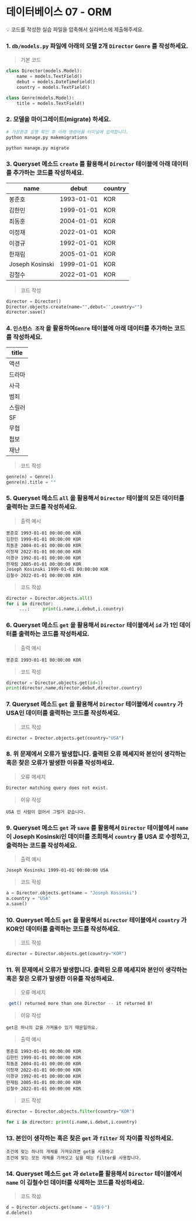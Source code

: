 # 데이터베이스 07 - ORM

<aside>
💡 코드를 작성한 실습 파일을 압축해서 실라버스에 제출해주세요.

</aside>

### 1. `db/models.py` 파일에 아래의 모델 2개 `Director` `Genre` 를 작성하세요.

> 기본 코드

```python
class Director(models.Model):
    name = models.TextField()
    debut = models.DateTimeField()
    country = models.TextField()

class Genre(models.Model):
    title = models.TextField()
```

### 2. 모델을 마이그레이트(migrate) 하세요.

```bash
# 가상환경 실행 확인 후 아래 명령어를 터미널에 입력합니다.
python manage.py makemigrations

python manage.py migrate
```

### 3. Queryset 메소드 `create` 를 활용해서  `Director` 테이블에 아래 데이터를 추가하는 코드를 작성하세요.

| name            | debut      | country |
| --------------- | ---------- | ------- |
| 봉준호             | 1993-01-01 | KOR     |
| 김한민             | 1999-01-01 | KOR     |
| 최동훈             | 2004-01-01 | KOR     |
| 이정재             | 2022-01-01 | KOR     |
| 이경규             | 1992-01-01 | KOR     |
| 한재림             | 2005-01-01 | KOR     |
| Joseph Kosinski | 1999-01-01 | KOR     |
| 김철수             | 2022-01-01 | KOR     |

> 코드 작성

```python
director = Director()
Director.objects.create(name="",debut='',country="")
director.save()
```

### 4. `인스턴스 조작` 을 활용하여`Genre` 테이블에 아래 데이터를 추가하는 코드를 작성하세요.

| title |
| ----- |
| 액션    |
| 드라마   |
| 사극    |
| 범죄    |
| 스릴러   |
| SF    |
| 무협    |
| 첩보    |
| 재난    |

> 코드 작성

```python
genre(n) = Genre()
genre(n).title = ""
```

### 5. Queryset 메소드 `all` 을 활용해서 `Director` 테이블의 모든 데이터를 출력하는 코드를 작성하세요.

> 출력 예시

```
봉준호 1993-01-01 00:00:00 KOR
김한민 1999-01-01 00:00:00 KOR
최동훈 2004-01-01 00:00:00 KOR
이정재 2022-01-01 00:00:00 KOR
이경규 1992-01-01 00:00:00 KOR
한재림 2005-01-01 00:00:00 KOR
Joseph Kosinski 1999-01-01 00:00:00 KOR
김철수 2022-01-01 00:00:00 KOR
```

> 코드 작성

```python
director = Director.objects.all()
for i in director:
     ...:     print(i.name,i.debut,i.country)
```

### 6. Queryset 메소드 `get` 을 활용해서 `Director` 테이블에서 `id` 가 1인 데이터를 출력하는 코드를 작성하세요.

> 출력 예시

```
봉준호 1993-01-01 00:00:00 KOR
```

> 코드 작성

```python
director = Director.objects.get(id=1)
print(director.name,director.debut,director.country)
```

### 7. Queryset 메소드 `get` 을 활용해서 `Director` 테이블에서 `country` 가 USA인 데이터를 출력하는 코드를 작성하세요.

> 코드 작성

```python
director = Drector.objects.get(country="USA")
```

### 8. 위 문제에서 오류가 발생합니다. 출력된 오류 메세지와 본인이 생각하는 혹은 찾은 오류가 발생한 이유를 작성하세요.

> 오류 메세지

```bash
Director matching query does not exist.
```

> 이유 작성

```
USA 인 사람이 없어서 그럴거 같습니다.
```

### 9. Queryset 메소드 `get` 과 `save` 를 활용해서 `Director` 테이블에서  `name` 이 Joseph Kosinski인 데이터를 조회해서 `country` 를 USA 로 수정하고, 출력하는 코드를 작성하세요.

> 출력 예시

```
Joseph Kosinski 1999-01-01 00:00:00 USA
```

> 코드 작성

```python
a = Director.objects.get(name = "Joseph Kosinski")
a.country = "USA"
a.save()
```

### 10. Queryset 메소드 `get` 을 활용해서 `Director` 테이블에서 `country` 가 KOR인 데이터를 출력하는 코드를 작성하세요.

> 코드 작성

```python
director = Director.objects.get(country="KOR")
```

### 11. 위 문제에서 오류가 발생합니다. 출력된 오류 메세지와 본인이 생각하는 혹은 찾은 오류가 발생한 이유를 작성하세요.

> 오류 메세지

```bash
 get() returned more than one Director -- it returned 8!
```

> 이유 작성

```
get은 하나의 값을 가져올수 있기 때문일까요.
```

> 출력 예시

```
봉준호 1993-01-01 00:00:00 KOR
김한민 1999-01-01 00:00:00 KOR
최동훈 2004-01-01 00:00:00 KOR
이정재 2022-01-01 00:00:00 KOR
이경규 1992-01-01 00:00:00 KOR
한재림 2005-01-01 00:00:00 KOR
김철수 2022-01-01 00:00:00 KOR
```

> 코드 작성

```python
director = Director.objects.filter(country="KOR")

for i in director: print(i.name,i.debut,i.country)
```

### 13. 본인이 생각하는 혹은 찾은 `get` 과 `filter` 의 차이를 작성하세요.

```
조건에 맞는 하나의 개체를 가져오려면 get을 사용하고 
조건에 맞는 모든 개체를 가져오고 싶을 때는 filter를 사용합니다.
```

### 14. Queryset 메소드 `get` 과 `delete`를 활용해서  `Director` 테이블에서 `name` 이 김철수인 데이터를 삭제하는 코드를 작성하세요.

> 코드 작성

```python
d = Director.objects.get(name = "김철수")
d.delete()
```